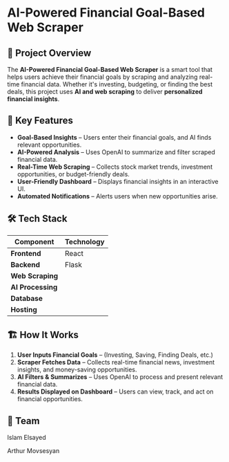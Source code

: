 # AI-Powered Financial Goal-Based Web Scraper

## 🚀 Project Overview
The **AI-Powered Financial Goal-Based Web Scraper** is a smart tool that helps users achieve their financial goals by scraping and analyzing real-time financial data. Whether it's investing, budgeting, or finding the best deals, this project uses **AI and web scraping** to deliver **personalized financial insights**.

## 🎯 Key Features
- **Goal-Based Insights** – Users enter their financial goals, and AI finds relevant opportunities.
- **AI-Powered Analysis** – Uses OpenAI to summarize and filter scraped financial data.
- **Real-Time Web Scraping** – Collects stock market trends, investment opportunities, or budget-friendly deals.
- **User-Friendly Dashboard** – Displays financial insights in an interactive UI.
- **Automated Notifications** – Alerts users when new opportunities arise.

## 🛠️ Tech Stack
| Component       | Technology |
|----------------|------------|
| **Frontend**   | React |
| **Backend**    | Flask |
| **Web Scraping** | |
| **AI Processing** | |
| **Database**  |
| **Hosting**    |  |

## 🏗️ How It Works
1. **User Inputs Financial Goals** – (Investing, Saving, Finding Deals, etc.)
2. **Scraper Fetches Data** – Collects real-time financial news, investment insights, and money-saving opportunities.
3. **AI Filters & Summarizes** – Uses OpenAI to process and present relevant financial data.
4. **Results Displayed on Dashboard** – Users can view, track, and act on financial opportunities.

## 👥 Team

Islam Elsayed

Arthur Movsesyan

